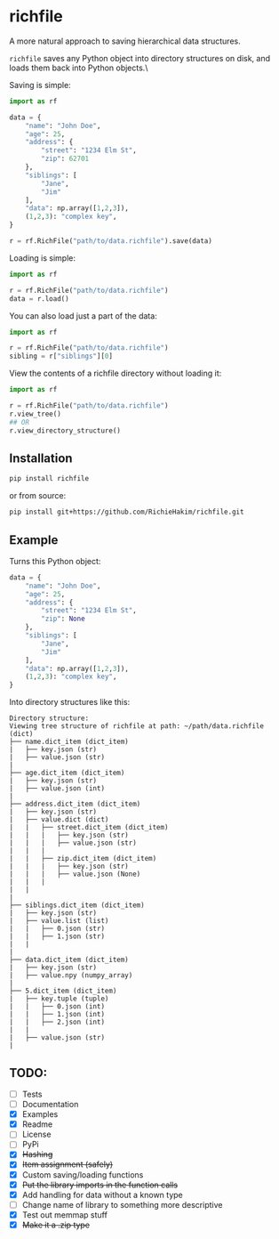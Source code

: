 # richfile
A more natural approach to saving hierarchical data structures.

`richfile` saves any Python object into directory structures on disk, and loads them back into Python objects.\

Saving is simple:
```python
import as rf

data = {
    "name": "John Doe",
    "age": 25,
    "address": {
        "street": "1234 Elm St",
        "zip": 62701
    },
    "siblings": [
        "Jane",
        "Jim"
    ],
    "data": np.array([1,2,3]),
    (1,2,3): "complex key",
}

r = rf.RichFile("path/to/data.richfile").save(data)
```

Loading is simple:
```python
import as rf

r = rf.RichFile("path/to/data.richfile")
data = r.load()
```

You can also load just a part of the data:
```python
import as rf

r = rf.RichFile("path/to/data.richfile")
sibling = r["siblings"][0]
```

View the contents of a richfile directory without loading it:
```python
import as rf

r = rf.RichFile("path/to/data.richfile")
r.view_tree()
## OR
r.view_directory_structure()
```

## Installation
```bash
pip install richfile
```
or from source:
```bash
pip install git+https://github.com/RichieHakim/richfile.git
```

## Example
Turns this Python object:
```python
data = {
    "name": "John Doe",
    "age": 25,
    "address": {
        "street": "1234 Elm St",
        "zip": None
    },
    "siblings": [
        "Jane",
        "Jim"
    ],
    "data": np.array([1,2,3]),
    (1,2,3): "complex key",
}
```

Into directory structures like this:
```
Directory structure:
Viewing tree structure of richfile at path: ~/path/data.richfile (dict)
├── name.dict_item (dict_item)
|   ├── key.json (str)
|   ├── value.json (str)
|   
├── age.dict_item (dict_item)
|   ├── key.json (str)
|   ├── value.json (int)
|   
├── address.dict_item (dict_item)
|   ├── key.json (str)
|   ├── value.dict (dict)
|   |   ├── street.dict_item (dict_item)
|   |   |   ├── key.json (str)
|   |   |   ├── value.json (str)
|   |   |   
|   |   ├── zip.dict_item (dict_item)
|   |   |   ├── key.json (str)
|   |   |   ├── value.json (None)
|   |   |   
|   |   
|   
├── siblings.dict_item (dict_item)
|   ├── key.json (str)
|   ├── value.list (list)
|   |   ├── 0.json (str)
|   |   ├── 1.json (str)
|   |   
|   
├── data.dict_item (dict_item)
|   ├── key.json (str)
|   ├── value.npy (numpy_array)
|   
├── 5.dict_item (dict_item)
|   ├── key.tuple (tuple)
|   |   ├── 0.json (int)
|   |   ├── 1.json (int)
|   |   ├── 2.json (int)
|   |   
|   ├── value.json (str)
|
```

## TODO:

- [ ] Tests
- [ ] Documentation
- [x] Examples
- [x] Readme
- [ ] License
- [ ] PyPi
- [x] ~~Hashing~~
- [x] ~~Item assignment (safely)~~
- [x] Custom saving/loading functions
- [x] ~~Put the library imports in the function calls~~
- [x] Add handling for data without a known type
- [ ] Change name of library to something more descriptive
- [x] Test out memmap stuff
- [x] ~~Make it a .zip type~~